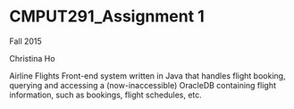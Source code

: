 # CMPUT291_Assignment 1

Fall 2015

Christina Ho

Airline Flights
Front-end system written in Java that handles flight booking, querying and accessing a (now-inaccessible) OracleDB containing flight information, such as bookings, flight schedules, etc. 
